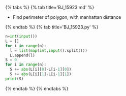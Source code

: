 {% tabs %}
{% tab title='BJ_15923.md' %}

* Find perimeter of polygon, with manhattan distance

{% endtab %}
{% tab title='BJ_15923.py' %}

```py
n=int(input())
L = []
for i in range(n):
  l = list(map(int,input().split()))
  L.append(l)
S = 0
for i in range(n):
  S += abs(L[i][0]-L[i-1][0])
  S += abs(L[i][1]-L[i-1][1])
print(S)
```

{% endtab %}
{% endtabs %}